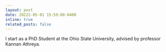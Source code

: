 ```yaml
---
layout: post
date: 20222-05-01 15:59:00-0400
inline: true
related_posts: false
---
```


I start as a PhD Student at the Ohio State University, advised by professor Kannan Athreya.

